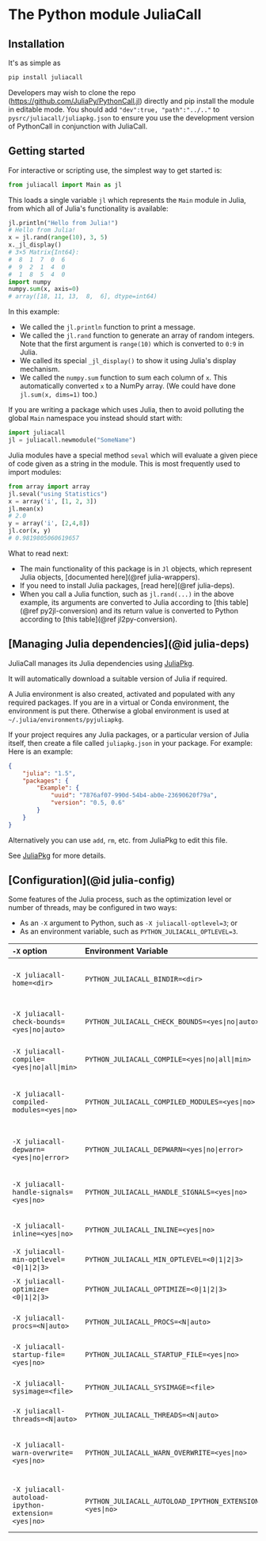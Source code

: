 # The Python module JuliaCall

## Installation

It's as simple as
```bash
pip install juliacall
```

Developers may wish to clone the repo (https://github.com/JuliaPy/PythonCall.jl) directly
and pip install the module in editable mode. You should add `"dev":true, "path":"../.."` to
`pysrc/juliacall/juliapkg.json` to ensure you use the development version of PythonCall
in conjunction with JuliaCall.

## Getting started

For interactive or scripting use, the simplest way to get started is:
```python
from juliacall import Main as jl
```

This loads a single variable `jl` which represents the `Main` module in Julia,
from which all of Julia's functionality is available:
```python
jl.println("Hello from Julia!")
# Hello from Julia!
x = jl.rand(range(10), 3, 5)
x._jl_display()
# 3×5 Matrix{Int64}:
#  8  1  7  0  6
#  9  2  1  4  0
#  1  8  5  4  0
import numpy
numpy.sum(x, axis=0)
# array([18, 11, 13,  8,  6], dtype=int64)
```

In this example:
- We called the `jl.println` function to print a message.
- We called the `jl.rand` function to generate an array of random integers. Note that the
  first argument is `range(10)` which is converted to `0:9` in Julia.
- We called its special `_jl_display()` to show it using Julia's display mechanism.
- We called the `numpy.sum` function to sum each column of `x`. This automatically converted
  `x` to a NumPy array. (We could have done `jl.sum(x, dims=1)` too.)

If you are writing a package which uses Julia, then to avoid polluting the global `Main`
namespace you instead should start with:
```python
import juliacall
jl = juliacall.newmodule("SomeName")
```

Julia modules have a special method `seval` which will evaluate a given piece of code given
as a string in the module. This is most frequently used to import modules:
```python
from array import array
jl.seval("using Statistics")
x = array('i', [1, 2, 3])
jl.mean(x)
# 2.0
y = array('i', [2,4,8])
jl.cor(x, y)
# 0.9819805060619657
```

What to read next:
- The main functionality of this package is in `Jl` objects, which represent Julia
  objects, [documented here](@ref julia-wrappers).
- If you need to install Julia packages, [read here](@ref julia-deps).
- When you call a Julia function, such as `jl.rand(...)` in the above example, its
  arguments are converted to Julia according to [this table](@ref py2jl-conversion) and
  its return value is converted to Python according to [this table](@ref jl2py-conversion).

## [Managing Julia dependencies](@id julia-deps)

JuliaCall manages its Julia dependencies using [JuliaPkg](https://github.com/JuliaPy/PyJuliaPkg).

It will automatically download a suitable version of Julia if required.

A Julia environment is also created, activated and populated with any required packages.
If you are in a virtual or Conda environment, the environment is put there. Otherwise a
global environment is used at `~/.julia/environments/pyjuliapkg`.

If your project requires any Julia packages, or a particular version of Julia itself, then
create a file called `juliapkg.json` in your package. For example:
Here is an example:
```json
{
    "julia": "1.5",
    "packages": {
        "Example": {
            "uuid": "7876af07-990d-54b4-ab0e-23690620f79a",
            "version": "0.5, 0.6"
        }
    }
}
```

Alternatively you can use `add`, `rm`, etc. from JuliaPkg to edit this file.

See [JuliaPkg](https://github.com/JuliaPy/PyJuliaPkg) for more details.

## [Configuration](@id julia-config)

Some features of the Julia process, such as the optimization level or number of threads, may
be configured in two ways:
- As an `-X` argument to Python, such as `-X juliacall-optlevel=3`; or
- As an environment variable, such as `PYTHON_JULIACALL_OPTLEVEL=3`.

| `-X` option | Environment Variable | Description |
| :---------- | :------------------- | :---------- |
| `-X juliacall-home=<dir>` | `PYTHON_JULIACALL_BINDIR=<dir>` | The directory containing the julia executable. |
| `-X juliacall-check-bounds=<yes\|no\|auto>` | `PYTHON_JULIACALL_CHECK_BOUNDS=<yes\|no\|auto>` | Enable or disable bounds checking. |
| `-X juliacall-compile=<yes\|no\|all\|min>` | `PYTHON_JULIACALL_COMPILE=<yes\|no\|all\|min>` | Enable or disable JIT compilation. |
| `-X juliacall-compiled-modules=<yes\|no>` | `PYTHON_JULIACALL_COMPILED_MODULES=<yes\|no>` | Enable or disable incrementally compiling modules. |
| `-X juliacall-depwarn=<yes\|no\|error>` | `PYTHON_JULIACALL_DEPWARN=<yes\|no\|error>` | Enable or disable deprecation warnings. |
| `-X juliacall-handle-signals=<yes\|no>` | `PYTHON_JULIACALL_HANDLE_SIGNALS=<yes\|no>` | Enable or disable Julia signal handling. |
| `-X juliacall-inline=<yes\|no>` | `PYTHON_JULIACALL_INLINE=<yes\|no>` | Enable or disable inlining. |
| `-X juliacall-min-optlevel=<0\|1\|2\|3>` | `PYTHON_JULIACALL_MIN_OPTLEVEL=<0\|1\|2\|3>` | Optimization level. |
| `-X juliacall-optimize=<0\|1\|2\|3>` | `PYTHON_JULIACALL_OPTIMIZE=<0\|1\|2\|3>` | Minimum optimization level. |
| `-X juliacall-procs=<N\|auto>` | `PYTHON_JULIACALL_PROCS=<N\|auto>` | Launch N local worker process. |
| `-X juliacall-startup-file=<yes\|no>` | `PYTHON_JULIACALL_STARTUP_FILE=<yes\|no>` | Enable or disable your startup.jl file. |
| `-X juliacall-sysimage=<file>` | `PYTHON_JULIACALL_SYSIMAGE=<file>` | Use the given system image. |
| `-X juliacall-threads=<N\|auto>` | `PYTHON_JULIACALL_THREADS=<N\|auto>` | Launch N threads. |
| `-X juliacall-warn-overwrite=<yes\|no>` | `PYTHON_JULIACALL_WARN_OVERWRITE=<yes\|no>` | Enable or disable method overwrite warnings. |
| `-X juliacall-autoload-ipython-extension=<yes\|no>` | `PYTHON_JULIACALL_AUTOLOAD_IPYTHON_EXTENSION=<yes\|no>` | Enable or disable IPython extension autoloading. |
